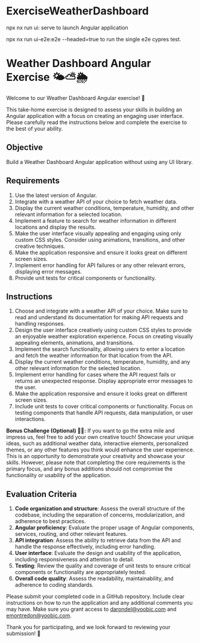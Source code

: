 # ExerciseWeatherDashboard

npx nx run ui: serve to launch Angular application

npx nx run ui-e2e:e2e --headed=true to run the single e2e cypres test.

# Weather Dashboard Angular Exercise 🌤️⛅🌦️

Welcome to our Weather Dashboard Angular exercise! 🎉

This take-home exercise is designed to assess your skills in building an Angular application with a focus on creating an engaging user interface.
Please carefully read the instructions below and complete the exercise to the best of your ability.

## Objective

Build a Weather Dashboard Angular application without using any UI library.

## Requirements
1. Use the latest version of Angular.
2. Integrate with a weather API of your choice to fetch weather data.
3. Display the current weather conditions, temperature, humidity, and other relevant information for a selected location.
4. Implement a feature to search for weather information in different locations and display the results.
5. Make the user interface visually appealing and engaging using only custom CSS styles. Consider using animations, transitions, and other creative techniques.
6. Make the application responsive and ensure it looks great on different screen sizes.
7. Implement error handling for API failures or any other relevant errors, displaying error messages.
8. Provide unit tests for critical components or functionality.

## Instructions

1. Choose and integrate with a weather API of your choice. Make sure to read and understand its documentation for making API requests and handling responses.
2. Design the user interface creatively using custom CSS styles to provide an enjoyable weather exploration experience. Focus on creating visually appealing elements, animations, and transitions.
3. Implement the search functionality, allowing users to enter a location and fetch the weather information for that location from the API.
4. Display the current weather conditions, temperature, humidity, and any other relevant information for the selected location.
5. Implement error handling for cases where the API request fails or returns an unexpected response. Display appropriate error messages to the user.
6. Make the application responsive and ensure it looks great on different screen sizes.
7. Include unit tests to cover critical components or functionality. Focus on testing components that handle API requests, data manipulation, or user interactions.

**Bonus Challenge (Optional) 🎨✨:** If you want to go the extra mile and impress us, feel free to add your own creative touch! Showcase your unique ideas, such as additional weather data, interactive elements, personalized themes, or any other features you think would enhance the user experience. This is an opportunity to demonstrate your creativity and showcase your skills. However, please note that completing the core requirements is the primary focus, and any bonus additions should not compromise the functionality or usability of the application.

## Evaluation Criteria

1. **Code organization and structure**: Assess the overall structure of the codebase, including the separation of concerns, modularization, and adherence to best practices.
2. **Angular proficiency**: Evaluate the proper usage of Angular components, services, routing, and other relevant features.
3. **API integration**: Assess the ability to retrieve data from the API and handle the response effectively, including error handling.
4. **User interface**: Evaluate the design and usability of the application, including responsiveness and attention to detail.
5. **Testing**: Review the quality and coverage of unit tests to ensure critical components or functionality are appropriately tested.
6. **Overall code quality**: Assess the readability, maintainability, and adherence to coding standards.

Please submit your completed code in a GitHub repository.
Include clear instructions on how to run the application and any additional comments you may have.
Make sure you grant access to darondel@yoobic.com and emontredon@yoobic.com.

Thank you for participating, and we look forward to reviewing your submission! 🙌
